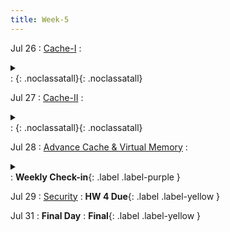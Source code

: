 ```yaml
---
title: Week-5
---
```


Jul 26
: [Cache-I](https://canvas.ucsd.edu/files/4804822/download?download_frd=1)
  :  <details  title="recommended readings"  class="my"><summary><i class="icon fas fa-book-reader "></i></summary><span class="fs-2">Skim 5.2, Read 5.3</span></details>
  :  [<i class="icon fas fa-file-pdf"></i>](https://canvas.ucsd.edu/files/4804822/download?download_frd=1 "slides")[<i class="icon fas fas fa-video"></i>](https://canvas.ucsd.edu/courses/28054/external_tools/82 "video"){: .noclassatall}[<i class="icon fas fa-chalkboard-teacher"></i>](https://canvas.ucsd.edu/files/4804818/download?download_frd=1 "annotated slides"){: .noclassatall}

Jul 27
: [Cache-II](https://canvas.ucsd.edu/files/4809451/download?download_frd=1)
  : <details  title="recommended readings"  class="my"><summary><i class="icon fas fa-book-reader "></i></summary><span class="fs-2">Read 5.4 (focus more on the first half)</span></details>
  :  [<i class="icon fas fa-file-pdf"></i>](https://canvas.ucsd.edu/files/4809451/download?download_frd=1 "slides")[<i class="icon fas fas fa-video"></i>](https://canvas.ucsd.edu/courses/28054/external_tools/82 "video"){: .noclassatall}[<i class="icon fas fa-chalkboard-teacher"></i>](https://canvas.ucsd.edu/files/4809436/download?download_frd=1 "annotated slides"){: .noclassatall}

Jul 28
: [Advance Cache & Virtual Memory](#)
  : <details  title="recommended readings"  class="my"><summary><i class="icon fas fa-book-reader "></i></summary><span class="fs-2">Read 5.7 (focus more on the first half) and 5.8 </span></details> 
  : **Weekly Check-in**{: .label .label-purple }
  

Jul 29
: [Security](#)
  : **HW 4 Due**{: .label .label-yellow }


Jul 31
: **Final Day**
  : **Final**{: .label .label-yellow }

